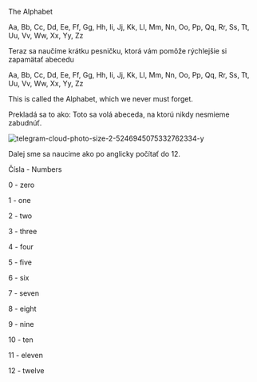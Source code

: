 The Alphabet 

Aa, Bb, Cc, Dd, Ee, Ff, Gg, Hh, Ii, Jj, Kk, Ll, Mm, Nn, Oo, Pp, Qq, Rr, Ss, Tt, Uu, Vv, Ww, Xx, Yy, Zz

Teraz sa naučíme krátku pesničku, ktorá vám pomôže rýchlejšie si zapamätať abecedu

Aa, Bb, Cc, Dd, Ee, Ff, Gg, Hh, Ii, Jj, Kk, Ll, Mm, Nn, Oo, Pp, Qq, Rr, Ss, Tt, Uu, Vv, Ww, Xx, Yy, Zz

This is called the Alphabet, which we never must forget. 

Prekladá sa to ako: Toto sa volá abeceda, na ktorú nikdy nesmieme zabudnúť.

![telegram-cloud-photo-size-2-5246945075332762334-y](https://github.com/vodvlad/english/assets/20659925/ca37d83f-328a-4017-bc18-4c6d32126fa5)

Dalej sme sa naucime ako po anglicky počítať do 12. 

Čísla - Numbers 

0 - zero  

1 - one 

2 - two

3 - three 

4 - four 

5 - five 

6 - six 

7 - seven 

8 - eight 

9 - nine 

10 - ten

11 - eleven 

12 - twelve
